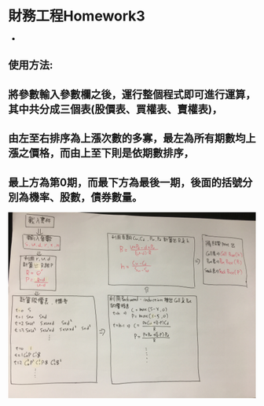 # 財務工程Homework3
-
使用方法:
--
   將參數輸入參數欄之後，運行整個程式即可進行運算，其中共分成三個表(股價表、買權表、賣權表)，
--  
  由左至右排序為上漲次數的多寡，最左為所有期數均上漲之價格，而由上至下則是依期數排序，
--
  最上方為第0期，而最下方為最後一期，後面的括號分別為機率、股數，債券數量。
-

![流程表](流程表.JPG)
